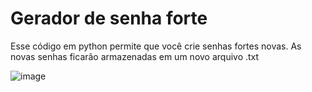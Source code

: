 # Gerador de senha forte

Esse código em python permite que você crie senhas fortes novas. As novas senhas ficarão armazenadas em um novo arquivo .txt

![image](https://user-images.githubusercontent.com/56367128/222852391-d100ea82-47da-439c-8e64-22b5169e9802.png)
